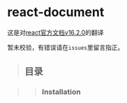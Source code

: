 # react-document
这是对[react官方文档v16.2.0](https://reactjs.org/docs/installation.html)的翻译


暂未校验，有错误请在`issues`里留言指正。

> ## 目录

>> ### Installation
